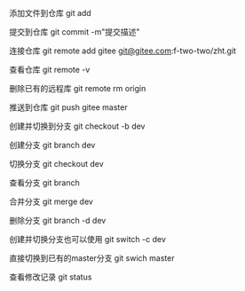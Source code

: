 添加文件到仓库
git add 

提交到仓库
git commit -m"提交描述"

连接仓库
git remote add gitee git@gitee.com:f-two-two/zht.git


查看仓库
git remote -v

删除已有的远程库
git remote rm origin

推送到仓库
git push gitee master

创建并切换到分支
git checkout -b dev

创建分支
git branch dev

切换分支
git checkout dev

查看分支
git branch

合并分支
git merge dev

删除分支
git branch -d dev

创建并切换分支也可以使用
git switch -c dev

直接切换到已有的master分支
git swich master

查看修改记录
git status